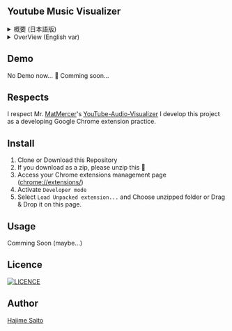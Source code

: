 Youtube Music Visualizer
---

<details>
<summary>概要 (日本語版)</summary>
仕事の最中、作業BGMとしてYoutubeを使っている人がいるかと思います。
ただ、BGMとして使うだけで、「動画を流したくない」「遊んでいると思われるのは嫌だ」という要望があるかと思います。
このChromeExtensionを利用することで、動画自体ではなく代わりにvisualizerを表示して、仕事中にYoutubeを流している罪悪感を緩和できればよいかと思います。

このツールは私がChromeExtensionの開発の勉強のために作成しています。
</details>

<details>
<summary>OverView (English var)</summary>
During work, I think some people use Youtube as work BGM.
However, I think that there is a demand that "I do not want to play video" and "I hate to be thought that I am playing" just by using it as BGM.
By using this ChromeExtension, I hope that it will be better to display the visualizer instead of the video itself and relieve the guilt that youtube Youtube at work.

This tool is for me to study the development of ChromeExtension.
</details>


## Demo
No Demo now... :bow:
Comming soon...

## Respects
I respect Mr. [MatMercer](https://github.com/MatMercer)'s [YouTube-Audio-Visualizer](https://github.com/MatMercer/YouTube-Audio-Visualizer)
I develop this project as a developing Google Chrome extension practice.

## Install
1. Clone or Download this Repository
  1. If you download as a zip, please unzip this :pray:
2. Access your Chrome extensions management page ([chrome://extensions/](chrome://extensions/))
3. Activate `Developer mode`
4. Select `Load Unpacked extension...` and Choose unzipped folder or Drag & Drop it on this page.

## Usage
Comming Soon (maybe...)

## Licence
[![LICENCE](https://komtmt.files.wordpress.com/2015/04/by-sa.png?w=150&h=52)](https://creativecommons.org/licenses/by-sa/4.0/legalcode)


## Author
[Hajime Saito](https://github.com/Z-me)
